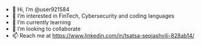 - 👋 Hi, I’m @user921584
- 👀 I’m interested in FinTech, Cybersecurity and coding languages
- 🌱 I’m currently learning 
- 💞️ I’m looking to collaborate
- 📫 Reach me at https://www.linkedin.com/in/tsatsa-sepiashvili-828ab14/

<!---
user921584/user921584 is a ✨ special ✨ repository because its `README.md` (this file) appears on your GitHub profile.
You can click the Preview link to take a look at your changes.
--->
